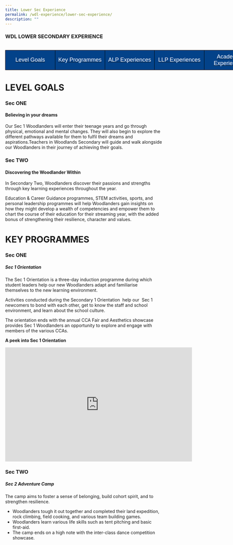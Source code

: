 ```yaml
---
title: Lower Sec Experience
permalink: /wdl-experience/lower-sec-experience/
description: ""
---
```

### WDL LOWER SECONDARY EXPERIENCE

<br>

<style type="text/css">
.tg  {border-collapse:collapse;border-spacing:0;margin:0px auto;}
.tg td{border-color:black;border-style:solid;border-width:1px;font-family:Arial, sans-serif;font-size:14px;
  overflow:hidden;padding:10px 5px;word-break:normal;}
.tg th{border-color:black;border-style:solid;border-width:1px;font-family:Arial, sans-serif;font-size:14px;
  font-weight:normal;overflow:hidden;padding:10px 5px;word-break:normal;}
.tg .tg-fj82{background-color:#034289;color:#ffffff;font-size:18px;text-align:center;vertical-align:middle}
</style>
<table class="tg" style="undefined;table-layout: fixed; width: 800px">
<colgroup>
<col style="width: 160px">
<col style="width: 160px">
<col style="width: 160px">
<col style="width: 160px">
<col style="width: 160px">
</colgroup>
<tbody>
	<tr>
		<td class="tg-fj82"><a href="#1"><span style="color:#FFF;background-color:#034289">Level Goals</span></a></td>
    <td class="tg-fj82"><a href="#2"><span style="color:#FFF;background-color:#034289">Key Programmes</span></a></td>
    <td class="tg-fj82"><a href="#3"><span style="color:#FFF;background-color:#034289">ALP Experiences</span></a></td>
    <td class="tg-fj82"><a href="#4"><span style="color:#FFF;background-color:#034289">LLP Experiences</span></a></td>
    <td class="tg-fj82"><a href="#5"><span style="color:#FFF;background-color:#034289">Academic Experiences</span></a></td>
  </tr>
</tbody>
</table>



<a id="1"></a>

# LEVEL GOALS

### **Sec ONE** 
#### Believing in your dreams

Our Sec 1 Woodlanders will enter their teenage years and go through physical, emotional and mental changes. They will also begin to explore the different pathways available for them to fulfil their dreams and aspirations.Teachers in Woodlands Secondary will guide and walk alongside our Woodlanders in their journey of achieving their goals.

### **Sec TWO**  
#### Discovering the Woodlander Within

In Secondary Two, Woodlanders discover their passions and strengths through key learning experiences throughout the year.

Education &amp; Career Guidance programmes, STEM activities, sports, and personal leadership programmes will help Woodlanders gain insights on how they might develop a wealth of competencies and empower them to chart the course of their education for their streaming year, with the added bonus of strengthening their resilience, character and values.


<a id="2"></a>


# KEY PROGRAMMES

### **Sec ONE**

##### Sec 1 Orientation

The Sec 1 Orientation is a three-day induction programme during which student leaders help our new Woodlanders adapt and familiarise themselves to the new learning environment.

Activities conducted during the Secondary 1 Orientation&nbsp; help our&nbsp; Sec 1 newcomers to bond with each other, get to know the staff and school environment, and learn about the school culture.

The orientation ends with the annual CCA Fair and Aesthetics showcase provides Sec 1 Woodlanders an opportunity to explore and engage with members of the various CCAs.

**A peek into Sec 1 Orientation**

<center><iframe allowfullscreen="true" height="366" width="600" frameborder="0" src="https://docs.google.com/presentation/d/e/2PACX-1vT_kp2shukSNArCaC97OL2xCnBqc4bjwmrX52ZtR1UHae47q3PUHUbei2rgBYrZsExmiKtrthAK0KAS/embed?start=false&amp;loop=true&amp;delayms=3000"></iframe></center>

### **Sec TWO**

##### Sec 2 Adventure Camp&nbsp;

The camp aims to foster a sense of belonging, build cohort spirit, and to strengthen resilience.

*   Woodlanders tough it out together and completed their land expedition, rock climbing, field cooking, and various team building games.
*   Woodlanders learn various life skills such as tent pitching and basic first-aid.
*   The camp ends on a high note with the inter-class dance competition showcase.